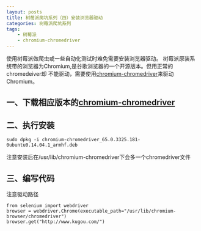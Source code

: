 ```yaml
---
layout: posts
title: 树莓派爬坑系列（四）安装浏览器驱动
categories: 树莓派爬坑系列
tags:
    - 树莓派 
    - chromium-chromedriver
---
```

使用树莓派做爬虫或一些自动化测试时难免需要安装浏览器驱动。
树莓派原装系统带的浏览器为Chromium,是谷歌浏览器的一个开源版本。但用正常的chromedeiver却
不能驱动，需要使用[chromium-chromedriver](https://launchpad.net/ubuntu/xenial/arm64/chromium-chromedriver)来驱动Chromium。
## 一、下载相应版本的[chromium-chromedriver](https://launchpad.net/ubuntu/xenial/arm64/chromium-chromedriver)

## 二、执行安装
```
sudo dpkg -i chromium-chromedriver_65.0.3325.181-0ubuntu0.14.04.1_armhf.deb
```
注意安装后在/usr/lib/chromium-chromedriver下会多一个chromedriver文件

## 三、编写代码
注意驱动路径
```
from selenium import webdriver
browser = webdriver.Chrome(executable_path="/usr/lib/chromium-browser/chromedriver")
browser.get("http://www.kugou.com/")
```
